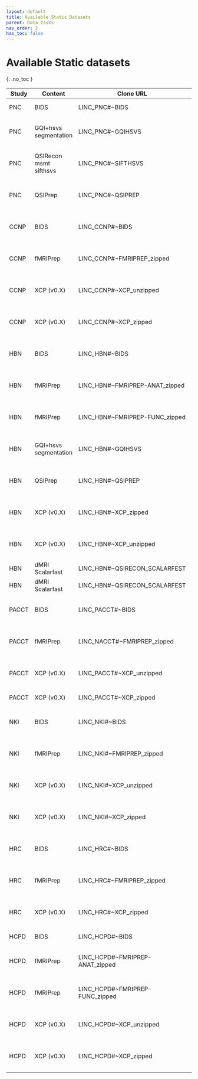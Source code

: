 ```yaml
---
layout: default
title: Available Static Datasets
parent: Data Tasks
nav_order: 2
has_toc: false
---
```


# Available Static datasets
{: .no_toc }

| Study | Content                | Clone URL                       | Format | Dataset ID                           |
| ----- | ---------------------- | ------------------------------- | ------ | ------------------------------------ |
| PNC   | BIDS                   | LINC_PNC#~BIDS                  | Files  | Not yet transferred                  |
| PNC   | GQI+hsvs segmentation  | LINC_PNC#~GQIHSVS               | Files  | f20c2eb1-c839-4404-8dad-63f0a20a4fff |
| PNC   | QSIRecon msmt sifthsvs | LINC_PNC#~SIFTHSVS              | Zips   | 2642a99d-de75-437a-b63f-7da4ed36f330 |
| PNC   | QSIPrep                | LINC_PNC#~QSIPREP               | Zips   | 6af87a20-bfe5-458b-8773-cfe51e6200c6 |
| CCNP  | BIDS                   | LINC_CCNP#~BIDS                 | Files  | 30c9ce5c-b43e-45d5-8a82-4fb7561b51a6 |
| CCNP  | fMRIPrep               | LINC_CCNP#~FMRIPREP_zipped      | Zips   | eee0d711-f800-4725-8097-4c7b79c7d87f |
| CCNP  | XCP (v0.X)             | LINC_CCNP#~XCP_unzipped         | Files  | b464c213-ca15-4628-907e-f8c31a3d695e |
| CCNP  | XCP (v0.X)             | LINC_CCNP#~XCP_zipped           | Zips   | 0b9140e7-cbeb-463b-88a9-7cddf3a22dfb |
| HBN   | BIDS                   | LINC_HBN#~BIDS                  | Files  | f78d4b0a-50ba-4a59-9b84-4f90962eaba2 |
| HBN   | fMRIPrep               | LINC_HBN#~FMRIPREP-ANAT_zipped  | Zips   | c70d3696-54cf-425c-88c4-34abca40fc88 |
| HBN   | fMRIPrep               | LINC_HBN#~FMRIPREP-FUNC_zipped  | Zips   | 6fc7c93a-9d31-4296-9c39-66f2ee6e12da |
| HBN   | GQI+hsvs segmentation  | LINC_HBN#~GQIHSVS               | Files  | 1da37bc2-7f6d-40c0-80d8-b07cbcdc7f15 |
| HBN   | QSIPrep                | LINC_HBN#~QSIPREP               | Zips   | 4f42ad2d-4a25-470c-b8ca-c6ce71faf080 |
| HBN   | XCP (v0.X)             | LINC_HBN#~XCP_zipped            | Zips   | 83e5caef-474d-43cf-a3ba-c01cf3e99d5f |
| HBN   | XCP (v0.X)             | LINC_HBN#~XCP_unzipped          | Files  | 054aaebe-af3d-476c-aaff-1f8d361fb854 |
| HBN   | dMRI Scalarfast        | LINC_HBN#~QSIRECON_SCALARFEST   | Zips   | Not yet transfered                   |
| HBN   | dMRI Scalarfast        | LINC_HBN#~QSIRECON_SCALARFEST   | Files  | Not yet transfered                   |
| PACCT | BIDS                   | LINC_PACCT#~BIDS                | Files  | dfb00c6e-8790-4308-8f6d-8835b9071575 |
| PACCT | fMRIPrep               | LINC_NACCT#~FMRIPREP_zipped     | Zips   | 3564e335-4ab2-4873-bf87-1319edc45d82 |
| PACCT | XCP (v0.X)             | LINC_PACCT#~XCP_unzipped        | Files  | c70a1420-3c64-4585-8d42-bf972576e5cc |
| PACCT | XCP (v0.X)             | LINC_PACCT#~XCP_zipped          | Zips   | Transfer in progress                 |
| NKI   | BIDS                   | LINC_NKI#~BIDS                  | Files  | abffebbd-c098-4d36-85da-b751dded7d07 |
| NKI   | fMRIPrep               | LINC_NKI#~FMRIPREP_zipped       | Zips   | 3bfaa182-69ed-41ff-a29d-f5f4818fdfb6 |
| NKI   | XCP (v0.X)             | LINC_NKI#~XCP_unzipped          | Files  | c15663d5-f5b0-4ff4-a2e3-6501917a8ac4 |
| NKI   | XCP (v0.X)             | LINC_NKI#~XCP_zipped            | Zips   | 93da30fa-62b6-4434-80d3-bdc628a857cb |
| HRC   | BIDS                   | LINC_HRC#~BIDS                  | Files  | 92a30924-4e29-48c6-a8f5-bbbe98c35297 |
| HRC   | fMRIPrep               | LINC_HRC#~FMRIPREP_zipped       | Zips   | f0f2c3c1-0701-4a10-8975-7f70778adf5d |
| HRC   | XCP (v0.X)             | LINC_HRC#~XCP_zipped            | Files  | a330511a-f40b-4206-8f9d-a72f18571746 |
| HCPD  | BIDS                   | LINC_HCPD#~BIDS                 | Files  | participant level subdatasets        |
| HCPD  | fMRIPrep               | LINC_HCPD#~FMRIPREP-ANAT_zipped | Zips   | 4bae19b9-865b-4336-8452-6ea76ef0e720 |
| HCPD  | fMRIPrep               | LINC_HCPD#~FMRIPREP-FUNC_zipped | Zips   | 580b2ea3-258f-4c28-a400-c053820453d7 |
| HCPD  | XCP (v0.X)             | LINC_HCPD#~XCP_unzipped         | Files  | b464c213-ca15-4628-907e-f8c31a3d695e |
| HCPD  | XCP (v0.X)             | LINC_HCPD#~XCP_zipped           | Zips   | a7c428ec-b19a-44ef-9312-77e89bb19b0c |

